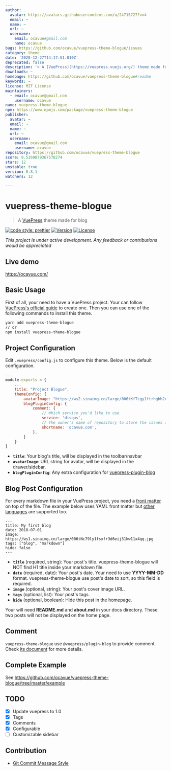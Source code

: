 ```yaml
---
author:
  avatar: https://avatars.githubusercontent.com/u/24715727?v=4
  email: ~
  name: ~
  url: ~
  username:
    email: ocavue#gmail.com
    name: ocavue
bugs: https://github.com/ocavue/vuepress-theme-blogue/issues
category: theme
date: '2020-12-27T14:17:51.010Z'
deprecated: false
description: '> A [VuePress](https://vuepress.vuejs.org/) theme made for blog'
downloads: ~
homepage: https://github.com/ocavue/vuepress-theme-blogue#readme
keywords: ~
license: MIT License
maintainers:
  - email: ocavue@gmail.com
    username: ocavue
name: vuepress-theme-blogue
npm: https://www.npmjs.com/package/vuepress-theme-blogue
publisher:
  avatar: ~
  email: ~
  name: ~
  url: ~
  username:
    email: ocavue@gmail.com
    username: ocavue
repository: https://github.com/ocavue/vuepress-theme-blogue
score: 0.5169879367578274
stars: 12
unstable: true
version: 0.8.1
watchers: 12

---
```


# vuepress-theme-blogue

> A [VuePress](https://vuepress.vuejs.org/) theme made for blog

[![code style: prettier](https://img.shields.io/badge/code_style-prettier-ff69b4.svg)](https://github.com/prettier/prettier)
[![Version](https://img.shields.io/npm/v/vuepress-theme-blogue.svg)](https://www.npmjs.com/package/vuepress-theme-blogue)
[![License](https://img.shields.io/npm/l/vuepress-theme-blogue.svg)](https://www.npmjs.com/package/vuepress-theme-blogue)

*This project is under active development. Any feedback or contributions would be appreciated*

## Live demo

https://ocavue.com/

## Basic Usage

First of all, your need to have a VuePress project. Your can follow [VuePress's official guide](https://vuepress.vuejs.org/guide/getting-started.html#inside-an-existing-project) to create one. Then you can use one of the following commands to install this theme.

```bash
yarn add vuepress-theme-blogue
// or
npm install vuepress-theme-blogue
```

## Project Configuration

Edit `.vuepress/config.js` to configure this theme. Below is the default configuration.

```js
...
module.exports = {
    ...
    title: "Project Blogue",
    themeConfig: {
        avatarImage: "https://ws2.sinaimg.cn/large/006tKfTcgy1ftrhghh2cgj3074074dfp.jpg",
        blogPluginConfig: {
            comment: {
                // Which service you'd like to use
                service: 'disqus',
                // The owner's name of repository to store the issues and comments.
                shortname: 'ocavue.com',
            },
        }
    }
}
```

- **`title`**: Your blog's title, will be displayed in the toolbar/navbar
- **`avatarImage`**: URL string for avatar, will be displayed in the drawer/sidebar.
- **`blogPluginConfig`**: Any extra configuration for [vuepress-plugin-blog](https://github.com/vuepress/vuepress-plugin-blog)

## Blog Post Configuration

For every markdown file in your VuePress project, you need a [front matter](https://vuepress.vuejs.org/guide/markdown.html#front-matter) on top of the file. The example below uses YAML front matter but [other languages](https://vuepress.vuejs.org/guide/markdown.html#alternative-front-matter-formats) are supported too.

```
---
title: My first blog
date: 2018-07-01
image: https://ws1.sinaimg.cn/large/006tNc79ly1fsxfr3d6eij31kw11x4qq.jpg
tags: ["blog", "markdown"]
hide: false
---
```

- **`title`** (required, string): Your post's title. vuepress-theme-blogue will NOT find H1 title inside your markdown file.
- **`date`** (required, date): Your post's date. Your need to use **YYYY-MM-DD** format. vuepress-theme-blogue use post's date to sort, so this field is required.
- **`image`** (optional, string): Your post's cover image URL.
- **`tags`** (optional, list): Your post's tags.
- **`hide`** (optional, boolean): Hide this post in the homepage.

Your will need **README.md** and **about.md** in your docs directory. These two posts will not be displayed on the home page.

## Comment

`vuepress-theme-blogue` use `@vuepress/plugin-blog` to provide comment. Check [its document](https://vuepress-plugin-blog.ulivz.com/guide/getting-started.html#comment) for more details.

## Complete Example

See https://github.com/ocavue/vuepress-theme-blogue/tree/master/example

## TODO

- [x] Update vuepress to 1.0
- [x] Tags
- [x] Comments
- [x] Configurable
- [ ] Customizable sidebar

## Contribution

- [Git Commit Message Style](http://udacity.github.io/git-styleguide/)
